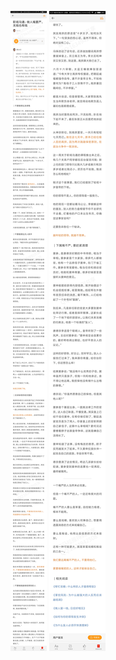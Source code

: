 ![](../../images/2017年09月/GX0909职场沟通：做人嘴要严，无钱也有钱.jpg)
![](../../images/2017年09月/GX0909职场沟通：做人嘴要严，无钱也有钱2.jpg)
